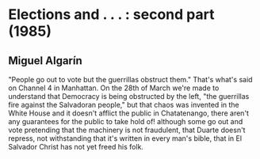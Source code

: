 # Elections and . . . : second part (1985)
## Miguel Algarín
"People go out to vote
but the guerrillas obstruct them."
That's what's said on Channel 4 in Manhattan.
On the 28th of March we're made to understand
that Democracy is being obstructed
by the left, "the guerrillas
fire against the Salvadoran people,"
but that chaos was invented in the White House
and it doesn't afflict the public in Chatatenango,
there aren't any guarantees
for the public to take hold of!
although some go out and vote pretending
that the machinery is not fraudulent,
that Duarte doesn't repress,
not withstanding that it's written in every man's bible,
that in El Salvador Christ has not yet
freed his folk.
